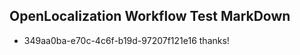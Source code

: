 ## OpenLocalization Workflow Test MarkDown
* 349aa0ba-e70c-4c6f-b19d-97207f121e16 
thanks!<!--HONumber=Mar16_HO2-->
